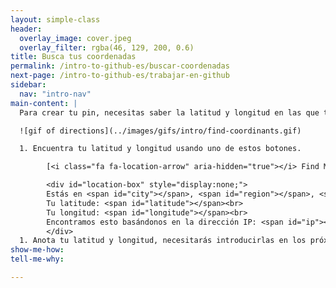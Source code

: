 ```yaml
---
layout: simple-class
header:
  overlay_image: cover.jpeg
  overlay_filter: rgba(46, 129, 200, 0.6)
title: Busca tus coordenadas
permalink: /intro-to-github-es/buscar-coordenadas
next-page: /intro-to-github-es/trabajar-en-github
sidebar:
  nav: "intro-nav"
main-content: |
  Para crear tu pin, necesitas saber la latitud y longitud en las que te encuentras:

  ![gif of directions](../images/gifs/intro/find-coordinants.gif)

  1. Encuentra tu latitud y longitud usando uno de estos botones.

        [<i class="fa fa-location-arrow" aria-hidden="true"></i> Find My Coordinates Automatically](#location){: #find-location .btn .btn--success} [<i class="fa fa-map-marker" aria-hidden="true"></i> Manually Search for My Own Coordinates ](https://mynasadata.larc.nasa.gov/latitudelongitude-finder/){: .btn .btn--warning}

        <div id="location-box" style="display:none;">
        Estás en <span id="city"></span>, <span id="region"></span>, <span id="country"></span><br>
        Tu latitude: <span id="latitude"></span><br>
        Tu longitud: <span id="longitude"></span><br>
        Encontramos esto basándonos en la dirección IP: <span id="ip"></span>
        </div>
  1. Anota tu latitud y longitud, necesitarás introducirlas en los próximos pasos.
show-me-how:
tell-me-why:

---
```

